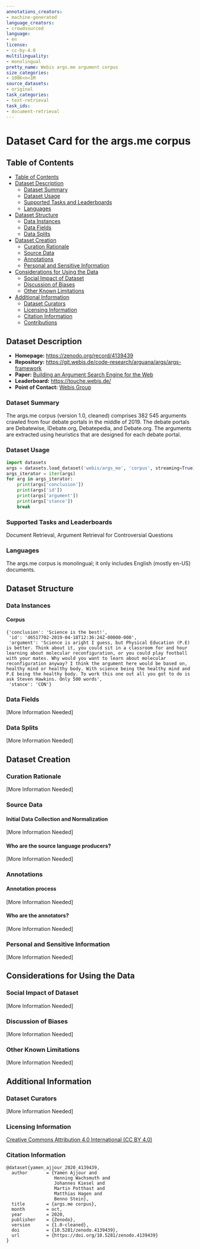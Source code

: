 ```yaml
---
annotations_creators:
- machine-generated
language_creators:
- crowdsourced
language:
- en
license:
- cc-by-4.0
multilinguality:
- monolingual
pretty_name: Webis args.me argument corpus
size_categories:
- 100K<n<1M
source_datasets:
- original
task_categories:
- text-retrieval
task_ids:
- document-retrieval
---
```

# Dataset Card for the args.me corpus

## Table of Contents
- [Table of Contents](#table-of-contents)
- [Dataset Description](#dataset-description)
  - [Dataset Summary](#dataset-summary)
  - [Dataset Usage](#dataset-usage)
  - [Supported Tasks and Leaderboards](#supported-tasks-and-leaderboards)
  - [Languages](#languages)
- [Dataset Structure](#dataset-structure)
  - [Data Instances](#data-instances)
  - [Data Fields](#data-fields)
  - [Data Splits](#data-splits)
- [Dataset Creation](#dataset-creation)
  - [Curation Rationale](#curation-rationale)
  - [Source Data](#source-data)
  - [Annotations](#annotations)
  - [Personal and Sensitive Information](#personal-and-sensitive-information)
- [Considerations for Using the Data](#considerations-for-using-the-data)
  - [Social Impact of Dataset](#social-impact-of-dataset)
  - [Discussion of Biases](#discussion-of-biases)
  - [Other Known Limitations](#other-known-limitations)
- [Additional Information](#additional-information)
  - [Dataset Curators](#dataset-curators)
  - [Licensing Information](#licensing-information)
  - [Citation Information](#citation-information)
  - [Contributions](#contributions)

## Dataset Description

- **Homepage:** https://zenodo.org/record/4139439
- **Repository:** https://git.webis.de/code-research/arguana/args/args-framework
- **Paper:** [Building an Argument Search Engine for the Web](https://webis.de/downloads/publications/papers/wachsmuth_2017f.pdf)
- **Leaderboard:** https://touche.webis.de/
- **Point of Contact:** [Webis Group](https://webis.de/people.html)

### Dataset Summary

The args.me corpus (version 1.0, cleaned) comprises 382 545 arguments crawled from four debate portals in the middle of 2019. The debate portals are Debatewise, IDebate.org, Debatepedia, and Debate.org. The arguments are extracted using heuristics that are designed for each debate portal.

### Dataset Usage

```python
import datasets
args = datasets.load_dataset('webis/args_me', 'corpus', streaming=True)
args_iterator = iter(args)
for arg in args_iterator:
    print(args['conclusion'])
    print(args['id'])
    print(args['argument'])
    print(args['stance'])
    break
```

### Supported Tasks and Leaderboards

Document Retrieval, Argument Retrieval for Controversial Questions

### Languages

The args.me corpus is monolingual; it only includes English (mostly en-US) documents.

## Dataset Structure

### Data Instances

#### Corpus
```
{'conclusion': 'Science is the best!',
 'id': 'd6517702-2019-04-18T12:36:24Z-00000-000',
 'argument': 'Science is aright I guess, but Physical Education (P.E) is better. Think about it, you could sit in a classroom for and hour learning about molecular reconfiguration, or you could play football with your mates. Why would you want to learn about molecular reconfiguration anyway? I think the argument here would be based on, healthy mind or healthy body. With science being the healthy mind and P.E being the healthy body. To work this one out all you got to do is ask Steven Hawkins. Only 500 words',
 'stance': 'CON'}
 ```
### Data Fields

[More Information Needed]

### Data Splits

[More Information Needed]

## Dataset Creation

### Curation Rationale

[More Information Needed]

### Source Data

#### Initial Data Collection and Normalization

[More Information Needed]

#### Who are the source language producers?

[More Information Needed]

### Annotations

#### Annotation process

[More Information Needed]

#### Who are the annotators?

[More Information Needed]

### Personal and Sensitive Information

[More Information Needed]

## Considerations for Using the Data

### Social Impact of Dataset

[More Information Needed]

### Discussion of Biases

[More Information Needed]

### Other Known Limitations

[More Information Needed]

## Additional Information

### Dataset Curators

[More Information Needed]

### Licensing Information
[Creative Commons Attribution 4.0 International (CC BY 4.0)](https://creativecommons.org/licenses/by/4.0/)

### Citation Information

```
@dataset{yamen_ajjour_2020_4139439,
  author       = {Yamen Ajjour and
                  Henning Wachsmuth and
                  Johannes Kiesel and
                  Martin Potthast and
                  Matthias Hagen and
                  Benno Stein},
  title        = {args.me corpus},
  month        = oct,
  year         = 2020,
  publisher    = {Zenodo},
  version      = {1.0-cleaned},
  doi          = {10.5281/zenodo.4139439},
  url          = {https://doi.org/10.5281/zenodo.4139439}
}
```

